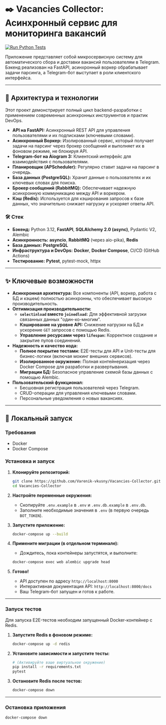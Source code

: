 # ✒️ Vacancies Collector: Асинхронный сервис для мониторинга вакансий

[![Run Python Tests](https://github.com/Varenik-vkusny/Vacancies-Collector/actions/workflows/ci.yml/badge.svg)](https://github.com/Varenik-vkusny/Vacancies-Collector/actions/workflows/ci.yml)

Приложение представляет собой микросервисную систему для автоматического сбора и доставки вакансий пользователям в Telegram. Бэкенд реализован на FastAPI, асинхронный воркер обрабатывает задачи парсинга, а Telegram-бот выступает в роли клиентского интерфейса.

---

## 🚀 Архитектура и технологии

Этот проект демонстрирует полный цикл backend-разработки с применением современных асинхронных инструментов и практик DevOps.

*   **API на FastAPI:** Асинхронный REST API для управления пользователями и их подписками (ключевыми словами).
*   **Асинхронный Воркер:** Изолированный сервис, который получает задачи на парсинг через брокер сообщений и выполняет их в фоновом режиме, не блокируя API.
*   **Telegram-бот на Aiogram 3:** Клиентский интерфейс для взаимодействия с пользователями.
*   **Планировщик (APScheduler):** Регулярно ставит задачи на парсинг в очередь.
*   **База данных (PostgreSQL):** Хранит данные о пользователях и их ключевых словах для поиска.
*   **Брокер сообщений (RabbitMQ):** Обеспечивает надежную асинхронную коммуникацию между API и воркером.
*   **Кэш (Redis):** Используется для кэширования запросов к базе данных, что значительно снижает нагрузку и ускоряет ответы API.

### 🛠️ Стек

*   **Бэкенд:** Python 3.12, **FastAPI**, **SQLAlchemy 2.0 (async)**, Pydantic V2, Alembic
*   **Асинхронность:** **asyncio**, **RabbitMQ** (через aio-pika), **Redis** 
*   **База данных:** **PostgreSQL**
*   **Инфраструктура и DevOps:** **Docker**, **Docker Compose**, CI/CD (GitHub Actions)
*   **Тестирование:** **Pytest**, pytest-mock, httpx

---

## ✨ Ключевые возможности

*   **Асинхронная архитектура:** Все компоненты (API, воркер, работа с БД и кэшем) полностью асинхронны, что обеспечивает высокую производительность.
*   **Оптимизация производительности:**
    *   **`selectinload` вместо `joinedload`:** Для эффективной загрузки связанных данных "один-ко-многим".
    *   **Кэширование на уровне API:** Снижение нагрузки на БД и ускорение `GET` запросов с помощью Redis.
    *   **Управление ресурсами через `lifespan`:** Корректное создание и закрытие пулов соединений.
*   **Надежность и качество кода:**
    *   **Полное покрытие тестами:** E2E-тесты для API и Unit-тесты для бизнес-логики (включая мокинг внешних сервисов).
    *   **Изолированное окружение:** Полная контейнеризация через Docker Compose для разработки и развертывания.
    *   **Миграции БД:** Безопасное управление схемой базы данных с помощью Alembic.
*   **Пользовательский функционал:**
    *   Бесшовная регистрация пользователей через Telegram.
    *   CRUD-операции для управления ключевыми словами.
    *   Персональные уведомления о новых вакансиях.

---

## 🏁 Локальный запуск

### Требования
*   Docker
*   Docker Compose

### Установка и запуск

1.  **Клонируйте репозиторий:**
    ```bash
    git clone https://github.com/Varenik-vkusny/Vacancies-Collector.git
    cd Vacancies-Collector
    ```

2.  **Настройте переменные окружения:**
    *   Скопируйте `.env.example` в `.env` и `.env.db.example` в `.env.db`.
    *   Заполните необходимые значения в `.env` (в первую очередь `BOT_TOKEN`).

3.  **Запустите приложение:**
    ```bash
    docker-compose up --build
    ```

4.  **Примените миграции (в отдельном терминале):**
    *   Дождитесь, пока контейнеры запустятся, и выполните:
    ```bash
    docker-compose exec web alembic upgrade head
    ```
5.  **Готово!**
    *   API доступен по адресу `http://localhost:8000`
    *   Интерактивная документация API: `http://localhost:8000/docs`
    *   Ваш Telegram-бот запущен и готов к работе.

---

### Запуск тестов

Для запуска E2E-тестов необходим запущенный Docker-контейнер с Redis.

1.  **Запустите Redis в фоновом режиме:**
    ```bash
    docker-compose up -d redis
    ```
2.  **Установите зависимости и запустите тесты:**
    ```bash
    # (Активируйте ваше виртуальное окружение)
    pip install -r requirements.txt
    pytest
    ```
3.  **Остановите Redis после тестов:**
    ```bash
    docker-compose down
    ```

---
### Остановка приложения
```bash
docker-compose down
